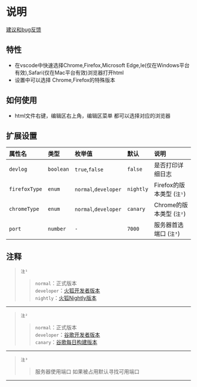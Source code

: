 # 说明 
[建议和bug反馈](https://github.com/zt5/http-server/issues/new)

## 特性
- 在vscode中快速选择Chrome,Firefox,Microsoft Edge,Ie(仅在Windows平台有效),Safari(仅在Mac平台有效)浏览器打开html
- 设置中可以选择 Chrome,Firefox的特殊版本

## 如何使用
* html文件右键，编辑区右上角，编辑区菜单  都可以选择对应的浏览器

## 扩展设置
|属性名|类型|枚举值|默认|说明|
|:-|:-|:-|:-|:-|
|`devlog`|`boolean`|`true`,`false`|`false`|是否打印详细日志|
|`firefoxType`|`enum`|`normal`,`developer`|`nightly`|Firefox的版本类型 (`注¹`)|
|`chromeType`|`enum`|`normal`,`developer`|`canary`|Chrome的版本类型 (`注²`)|
|`port`|`number`|`-`|`7000`|服务器首选端口 (`注³`)|

## 注释
>`注¹`<br>  
>>`normal`：正式版本<br>
>>`developer`：[火狐开发者版本](https://www.mozilla.org/zh-CN/firefox/all/#product-desktop-developer)<br>
>>`nightly`：[火狐Nightly版本](https://www.mozilla.org/zh-CN/firefox/all/#product-desktop-nightly)
---
>`注²`<br>  
>>`normal`：正式版本<br>
>>`developer`：[谷歌开发者版本](https://www.google.cn/chrome/dev/)<br>
>>`canary`：[谷歌每日构建版本](https://www.google.cn/intl/zh-CN/chrome/canary/)
---
>`注³` 
>>服务器使用端口 如果被占用默认寻找可用端口
---